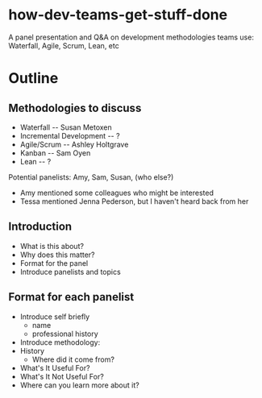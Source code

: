 # how-dev-teams-get-stuff-done
A panel presentation and Q&amp;A on development methodologies teams use: Waterfall, Agile, Scrum, Lean, etc

# Outline

## Methodologies to discuss

* Waterfall -- Susan Metoxen
* Incremental Development -- ?
* Agile/Scrum -- Ashley Holtgrave
* Kanban -- Sam Oyen
* Lean -- ?

Potential panelists: Amy, Sam, Susan, (who else?)

* Amy mentioned some colleagues who might be interested
* Tessa mentioned Jenna Pederson, but I haven't heard back from her

## Introduction

* What is this about?
* Why does this matter?
* Format for the panel
* Introduce panelists and topics

## Format for each panelist

* Introduce self briefly
    * name
    * professional history
* Introduce methodology:
* History
    * Where did it come from?
* What's It Useful For?
* What's It Not Useful For?
* Where can you learn more about it?
